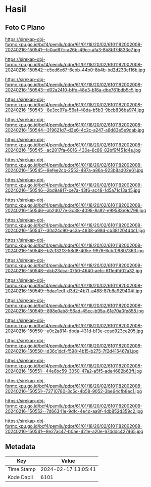 # Hasil

## Foto C Plano

https://sirekap-obj-formc.kpu.go.id/bcf4/pemilu/pdpr/61/01/18/20/02/6101182002008-20240216-150541--fc0ad67c-a26b-49cc-afa3-8b8b17d833e7.jpg

https://sirekap-obj-formc.kpu.go.id/bcf4/pemilu/pdpr/61/01/18/20/02/6101182002008-20240216-150542--c5ed6e67-6cbb-44b0-8b4b-bd2d233cf16b.jpg

https://sirekap-obj-formc.kpu.go.id/bcf4/pemilu/pdpr/61/01/18/20/02/6101182002008-20240216-150543--d02a2410-bffe-48e3-b16a-dbe761bdb5c5.jpg

https://sirekap-obj-formc.kpu.go.id/bcf4/pemilu/pdpr/61/01/18/20/02/6101182002008-20240216-150543--8e3cc97a-56af-48da-b5b3-9bcb836ba974.jpg

https://sirekap-obj-formc.kpu.go.id/bcf4/pemilu/pdpr/61/01/18/20/02/6101182002008-20240216-150544--319621d7-d3e6-4c2c-a247-a8d83e5e9dab.jpg

https://sirekap-obj-formc.kpu.go.id/bcf4/pemilu/pdpr/61/01/18/20/02/6101182002008-20240216-150545--ac2817fa-6016-430e-8c86-82bf9f451d4e.jpg

https://sirekap-obj-formc.kpu.go.id/bcf4/pemilu/pdpr/61/01/18/20/02/6101182002008-20240216-150545--9efee2cb-2553-487a-a86a-923b8ad02e61.jpg

https://sirekap-obj-formc.kpu.go.id/bcf4/pemilu/pdpr/61/01/18/20/02/6101182002008-20240216-150546--2bd9a817-ce7a-43f6-ac48-1d5a71c13a45.jpg

https://sirekap-obj-formc.kpu.go.id/bcf4/pemilu/pdpr/61/01/18/20/02/6101182002008-20240216-150546--ab2d077e-3c38-4098-8a92-e99583e9d799.jpg

https://sirekap-obj-formc.kpu.go.id/bcf4/pemilu/pdpr/61/01/18/20/02/6101182002008-20240216-150547--30d24c90-ac3a-4938-a98d-cb381204d4c1.jpg

https://sirekap-obj-formc.kpu.go.id/bcf4/pemilu/pdpr/61/01/18/20/02/6101182002008-20240216-150548--b2c132f3-58d8-405e-9976-6dbf09807363.jpg

https://sirekap-obj-formc.kpu.go.id/bcf4/pemilu/pdpr/61/01/18/20/02/6101182002008-20240216-150548--dcb23dca-0750-4640-aefc-611edfd02a32.jpg

https://sirekap-obj-formc.kpu.go.id/bcf4/pemilu/pdpr/61/01/18/20/02/6101182002008-20240216-150549--5dac1edf-d3d2-4b7f-a488-87b8a929404f.jpg

https://sirekap-obj-formc.kpu.go.id/bcf4/pemilu/pdpr/61/01/18/20/02/6101182002008-20240216-150549--898e0ab8-56ad-45cc-b95a-61e70a0fe858.jpg

https://sirekap-obj-formc.kpu.go.id/bcf4/pemilu/pdpr/61/01/18/20/02/6101182002008-20240216-150550--e0c2a814-dbda-431d-b13e-ccad923ce205.jpg

https://sirekap-obj-formc.kpu.go.id/bcf4/pemilu/pdpr/61/01/18/20/02/6101182002008-20240216-150550--d36c1dcf-f598-4b15-b275-7f2d415467a1.jpg

https://sirekap-obj-formc.kpu.go.id/bcf4/pemilu/pdpr/61/01/18/20/02/6101182002008-20240216-150551--44e6bc59-3050-47a2-a5f5-ade4682b63ff.jpg

https://sirekap-obj-formc.kpu.go.id/bcf4/pemilu/pdpr/61/01/18/20/02/6101182002008-20240216-150551--72710780-3c5c-4b58-9052-3be64cfb8ec1.jpg

https://sirekap-obj-formc.kpu.go.id/bcf4/pemilu/pdpr/61/01/18/20/02/6101182002008-20240216-150552--7d66341e-9dfc-4e4d-aa8f-4db852d359c2.jpg

https://sirekap-obj-formc.kpu.go.id/bcf4/pemilu/pdpr/61/01/18/20/02/6101182002008-20240216-150541--8e27ac47-b0ae-421e-a20e-674ddc427465.jpg


## Metadata

| Key        | Value               |
| ---------- | ------------------- |
| Time Stamp | 2024-02-17 13:05:41 |
| Kode Dapil | 6101                |



